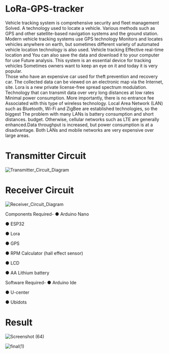 # LoRa-GPS-tracker




Vehicle tracking system is comprehensive security and fleet management Solved. A technology used to locate a vehicle. Various methods such as GPS and other satellite-based navigation systems and the ground station. Modern vehicle tracking systems use GPS technology Monitors and locates vehicles anywhere on earth, but sometimes different 
variety of automated vehicle location technology is also used. Vehicle tracking Effective real-time location and You can also save the data  and download it to your computer  for use Future analysis. This system is an essential device for tracking vehicles Sometimes owners want to keep an eye on it and today it is very popular.  
Those who have an expensive car used for theft prevention and recovery car. The collected data  can be viewed on an electronic map via the Internet, site. Lora is a new private license-free spread spectrum modulation. Technology that can transmit data over very long distances at low rates Minimal power consumption. More importantly, there is no entrance fee Associated with this type of wireless technology. Local Area Network (LAN) such as Bluetooth, Wi-Fi and ZigBee are  established technologies, so the biggest 
The problem with many LANs is battery consumption and short distances. budget. Otherwise, cellular networks such as LTE are generally enhanced.Data throughput is increased, but power consumption is at a disadvantage. Both LANs and mobile networks are very expensive over large areas.


# Transmitter Circuit
![Transmitter_Circuit_Diagram](https://user-images.githubusercontent.com/51321472/185962855-964f5865-3b43-4197-8033-14f220868177.png)

# Receiver Circuit
![Receiver_Circuit_Diagram](https://user-images.githubusercontent.com/51321472/185962869-84b1bcef-b813-43c2-bee3-3a898dda6b4b.png)


Components Required-
● Arduino Nano

● ESP32

● Lora

● GPS

● RPM Calculator (hall effect sensor)

● LCD

● AA Lithium battery


 Software Required-
● Arduino Ide

● U-center

● Ubidots


# Result

![Screenshot (64)](https://user-images.githubusercontent.com/51321472/185963847-bfcfda28-b8aa-4a9f-9fc0-0da148223ab1.png)

  ![final(1)](https://github.com/user-attachments/assets/95cdbe36-3461-4d7f-8388-81cc751c2989)

